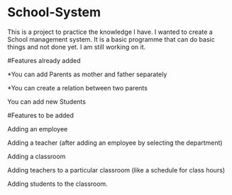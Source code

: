 # School-System

This is a project to practice the knowledge I have. I wanted to create a School management system. It is a basic programme that can do basic things and not done yet. I am still working on it. 

#Features already added

*You can add Parents as mother and father separately

*You can create a relation between two parents

You can add new Students

#Features to be added

Adding an employee

Adding a teacher (after adding an employee by selecting the department)

Adding a classroom

Adding teachers to a particular classroom (like a schedule for class hours)

Adding students to the classroom.
